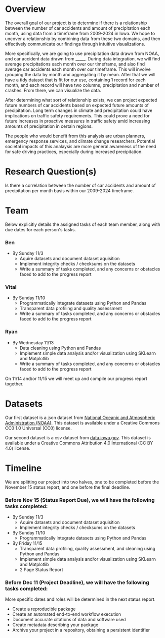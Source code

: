 # Overview
The overall goal of our project is to determine if there is a relationship between the number of car accidents and amount of precipitation each month, using data from a timeframe from 2009-2024 in Iowa. We hope to uncover a relationship by combining data from these two domains, and then effectively communicate our findings through intuitive visualizations. 

More specifically, we are going to use precipitation data drawn from NOAA, and car accident data drawn from _____. During data integration, we will find average precipitations each month over our timeframe, and also find average car accidents each month over our timeframe. This will involve grouping the data by month and aggregating it by mean. After that we will have a tidy dataset that is fit for our use, containing 1 record for each month, and each record will have two columns, precipitation and number of crashes. From there, we can visualize the data.

After determining what sort of relationship exists, we can project expected future numbers of car accidents based on expected future amounts of precipitation. Long term changes in climate and precipitation could have implications on traffic safety requirements. This could prove a need for future increases in proactive measures in traffic safety amid increasing amounts of precipitation in certain regions.

The people who would benefit from this analysis are urban planners, emergency response services, and climate change researchers. Potential societal impacts of this analaysis are more general awareness of the need for safe driving practices, especially during increased precipitation.

# Research Question(s)
Is there a correlation between the number of car accidents and amount of precipitation per month basis within our 2009-2024 timeframe.

# Team
Below explicitly details the assigned tasks of each team member, along with due dates for each person's tasks.

### Ben
* By Sunday 11/3
  * Aquire datasets and document dataset aquisition
  * Implement integrity checks / checksums on the datasets
  * Write a summary of tasks completed, and any concerns or obstacles faced to add to the progress report

### Vital
* By Sunday 11/10
  * Programmatically integrate datasets using Python and Pandas
  * Transparent data profiling and quality assessment
  * Write a summary of tasks completed, and any concerns or obstacles faced to add to the progress report

### Ryan
* By Wednesday 11/13
  * Data cleaning using Python and Pandas
  * Implement simple data analysis and/or visualization using SKLearn and Matplotlib
  * Write a summary of tasks completed, and any concerns or obstacles faced to add to the progress report


On 11/14 and/or 11/15 we will meet up and compile our progress report together.

# Datasets
Our first dataset is a json dataset from [National Oceanic and Atmospheric Administration (NOAA)](https://www.ncei.noaa.gov/access/monitoring/climate-at-a-glance/statewide/time-series/33/pcp/1/0/2009-2024). This dataset is available under a Creative Commons CC0 1.0 Universal (CC0) license.

Our second dataset is a csv dataset from [data.iowa.gov](https://data.iowa.gov/Crashes/Vehicle-Crashes-in-Iowa/tw78-ziwj/about_data). This dataset is available under a Creative Commons Attribution 4.0 International (CC BY 4.0) license.

# Timeline
We are splitting our project into two halves, one to be completed before the November 15 status report, and one before the final deadline.

### Before Nov 15 (Status Report Due), we will have the following tasks completed:
* By Sunday 11/3
  * Aquire datasets and document dataset aquisition
  * Implement integrity checks / checksums on the datasets
* By Sunday 11/10
  * Programmatically integrate datasets using Python and Pandas
* By Friday 11/15
  * Transparent data profiling, quality assessment, and cleaning using Python and Pandas
  * Implement simple data analysis and/or visualization using SKLearn and Matplotlib
  * 2 Page Status Report

### Before Dec 11 (Project Deadline), we will have the following tasks completed:
More specific dates and roles will be determined in the next status report.
* Create a reproducible package
* Create an automated end-to-end workflow execution
* Document accurate citations of data and software used
* Create metadata describing your package
* Archive your project in a repository, obtaining a persistent identifier

